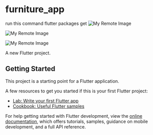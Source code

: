 # furniture_app

run this command flutter packages get
![My Remote Image](https://www.udrop.com/cache/plugins/filepreviewer/915495/7e5dc8e4d581d72a21aa3bcb7f0c8842bc5f6bc03b1e27f95f518b475675b925/1100x800_cropped.jpg)

![My Remote Image](https://www.udrop.com/cache/plugins/filepreviewer/915494/f52f10c7ebe4b999604ca4abbead9f0d03f8b008506c82c3cbc0576c89778627/1100x800_cropped.jpg)

![My Remote Image](https://www.udrop.com/cache/plugins/filepreviewer/915493/6bc93fbead7da692801f6e2a020eccfe140c2c9fb18366df604de69a983d7834/1100x800_cropped.jpg)

A new Flutter project.

## Getting Started

This project is a starting point for a Flutter application.

A few resources to get you started if this is your first Flutter project:

- [Lab: Write your first Flutter app](https://docs.flutter.dev/get-started/codelab)
- [Cookbook: Useful Flutter samples](https://docs.flutter.dev/cookbook)

For help getting started with Flutter development, view the
[online documentation](https://docs.flutter.dev/), which offers tutorials,
samples, guidance on mobile development, and a full API reference.
